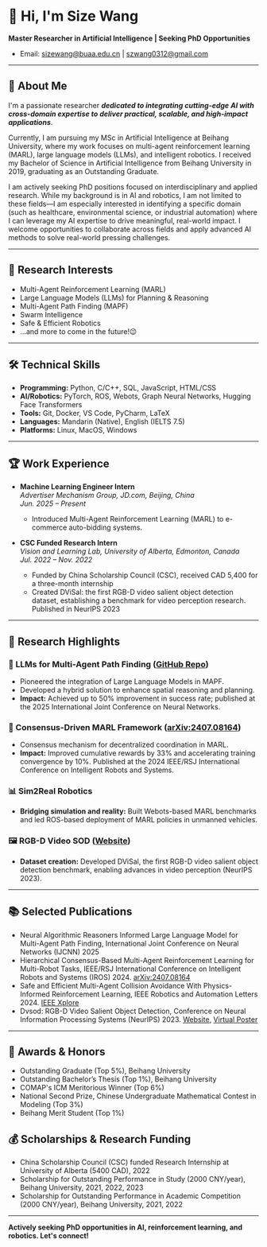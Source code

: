 # 👋 Hi, I'm Size Wang

**Master Researcher in Artificial Intelligence | Seeking PhD Opportunities**

- Email: sizewang@buaa.edu.cn | szwang0312@gmail.com


---

## 🚀 About Me

I'm a passionate researcher **_dedicated to integrating cutting-edge AI with cross-domain expertise to deliver practical, scalable, and high-impact applications_**. 

Currently, I am pursuing my MSc in Artificial Intelligence at Beihang University, where my work focuses on multi-agent reinforcement learning (MARL), large language models (LLMs), and intelligent robotics. I received my Bachelor of Science in Artificial Intelligence from Beihang University in 2019, graduating as an Outstanding Graduate.

I am actively seeking PhD positions focused on interdisciplinary and applied research. While my background is in AI and robotics, I am not limited to these fields—I am especially interested in identifying a specific domain (such as healthcare, environmental science, or industrial automation) where I can leverage my AI expertise to drive meaningful, real-world impact. I welcome opportunities to collaborate across fields and apply advanced AI methods to solve real-world pressing challenges.

---

## 🧠 Research Interests

- Multi-Agent Reinforcement Learning (MARL)
- Large Language Models (LLMs) for Planning & Reasoning
- Multi-Agent Path Finding (MAPF)
- Swarm Intelligence
- Safe & Efficient Robotics
- ...and more to come in the future!😉

---

## 🛠️ Technical Skills

- **Programming:** Python, C/C++, SQL, JavaScript, HTML/CSS
- **AI/Robotics:** PyTorch, ROS, Webots, Graph Neural Networks, Hugging Face Transformers
- **Tools:** Git, Docker, VS Code, PyCharm, LaTeX
- **Languages:** Mandarin (Native), English (IELTS 7.5)
- **Platforms:** Linux, MacOS, Windows

---

## 🏆 Work Experience

- **Machine Learning Engineer Intern**  
  *Advertiser Mechanism Group, JD.com, Beijing, China*  
  *Jun. 2025 – Present*  
  - Introduced Multi-Agent Reinforcement Learning (MARL) to e-commerce auto-bidding systems.
  
- **CSC Funded Research Intern**  
  *Vision and Learning Lab, University of Alberta, Edmonton, Canada*  
  *Jul. 2022 – Nov. 2022*  
  - Funded by China Scholarship Council (CSC), received CAD 5,400 for a three-month internship
  - Created DViSal: the first RGB-D video salient object detection dataset, establishing a benchmark for video perception research. Published in NeurIPS 2023

---

## 🔬 Research Highlights

### 🔬 LLMs for Multi-Agent Path Finding ([GitHub Repo](https://github.com/fpgod/LLM-NAR))
- Pioneered the integration of Large Language Models in MAPF.
- Developed a hybrid solution to enhance spatial reasoning and planning.
- **Impact:** Achieved up to 50% improvement in success rate; published at the 2025 International Joint Conference on Neural Networks.

### 🔬 Consensus-Driven MARL Framework ([arXiv:2407.08164](https://arxiv.org/abs/2407.08164))
- Consensus mechanism for decentralized coordination in MARL.
- **Impact:** Improved cumulative rewards by 33% and accelerating training convergence by 10%. Published at the 2024 IEEE/RSJ International Conference on Intelligent Robots and Systems.

### 📊 Sim2Real Robotics
- **Bridging simulation and reality:** Built Webots-based MARL benchmarks and led ROS-based deployment of MARL policies in unmanned vehicles.

### 🖼️ RGB-D Video SOD ([Website](https://dvsod.github.io/))
- **Dataset creation:** Developed DViSal, the first RGB-D video salient object detection benchmark, enabling advances in video perception (NeurIPS 2023).

---

## 📚 Selected Publications

- Neural Algorithmic Reasoners Informed Large Language Model for Multi-Agent Path Finding, International Joint Conference on Neural Networks (IJCNN) 2025
- Hierarchical Consensus-Based Multi-Agent Reinforcement Learning for Multi-Robot Tasks, IEEE/RSJ International Conference on Intelligent Robots and Systems (IROS) 2024. [arXiv:2407.08164](https://arxiv.org/abs/2407.08164)
- Safe and Efficient Multi-Agent Collision Avoidance With Physics-Informed Reinforcement Learning, IEEE Robotics and Automation Letters 2024. [IEEE Xplore](https://ieeexplore.ieee.org/document/10737374)
- Dvsod: RGB-D Video Salient Object Detection, Conference on Neural Information Processing Systems (NeurIPS) 2023. [Website](https://dvsod.github.io/), [Virtual Poster](https://neurips.cc/virtual/2023/poster/73637)

---

## 🏅 Awards & Honors

- Outstanding Graduate (Top 5%), Beihang University
- Outstanding Bachelor’s Thesis (Top 1%), Beihang University
- COMAP's ICM Meritorious Winner (Top 6%)
- National Second Prize, Chinese Undergraduate Mathematical Contest in Modeling (Top 3%)
- Beihang Merit Student (Top 1%)

## 💰 Scholarships & Research Funding
- China Scholarship Council (CSC) funded Research Internship at University of Alberta (5400 CAD), 2022
- Scholarship for Outstanding Performance in Study (2000 CNY/year), Beihang University, 2021, 2022, 2023
- Scholarship for Outstanding Performance in Academic Competition (2000 CNY/year), Beihang University, 2021, 2022

---


**Actively seeking PhD opportunities in AI, reinforcement learning, and robotics. Let's connect!**
